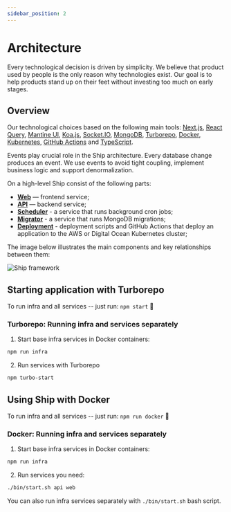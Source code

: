 ```yaml
---
sidebar_position: 2
---
```


# Architecture

Every technological decision is driven by simplicity. We believe that product used by people is the only reason why technologies exist. Our goal is to help products stand up on their feet without investing too much on early stages.

## Overview

Our technological choices based on the following main tools: [Next.js](https://nextjs.org/), [React Query](https://react-query.tanstack.com/), [Mantine UI](https://mantine.dev/), [Koa.js](https://koajs.com/), [Socket.IO](https://socket.io/), [MongoDB](https://www.mongodb.com/), [Turborepo](https://turbo.build/repo/docs), [Docker](https://www.docker.com/), [Kubernetes](https://kubernetes.io/), [GitHub Actions](https://github.com/features/actions) and [TypeScript](https://www.typescriptlang.org/).

Events play crucial role in the Ship architecture. Every database change produces an event. We use events to avoid tight coupling, implement business logic and support denormalization.

On a high-level Ship consist of the following parts:
- [**Web**](/docs/web/overview) — frontend service;
- [**API**](/docs/api/overview) — backend service;
- [**Scheduler**](/docs/scheduler.md) - a service that runs background cron jobs;
- [**Migrator**](/docs/migrator.md) - a service that runs MongoDB migrations;
- [**Deployment**](/docs/deployment/kubernetes/overview.md) - deployment scripts and GitHub Actions that deploy an application to the AWS or Digital Ocean Kubernetes cluster;

The image below illustrates the main components and key relationships between them:

![Ship framework](/img/architecture.png)

## Starting application with Turborepo

To run infra and all services -- just run: `npm start` 🚀

### Turborepo: Running infra and services separately

1. Start base infra services in Docker containers:

```bash
npm run infra
```

2. Run services with Turborepo

```bash
npm turbo-start
```

## Using Ship with Docker

To run infra and all services -- just run: `npm run docker` 🚀

### Docker: Running infra and services separately

1. Start base infra services in Docker containers:

```bash
npm run infra
```

2. Run services you need:

```bash
./bin/start.sh api web
```

You can also run infra services separately with `./bin/start.sh` bash script.
